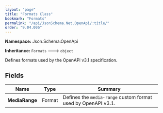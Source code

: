 ```yaml
---
layout: "page"
title: "Formats Class"
bookmark: "Formats"
permalink: "/api/JsonSchema.Net.OpenApi/:title/"
order: "9.04.006"
---
```

**Namespace:** Json.Schema.OpenApi

**Inheritance:**
`Formats`
 🡒 
`object`

Defines formats used by the OpenAPI v3.1 specification.

## Fields

| Name | Type | Summary |
|---|---|---|
| **MediaRange** | Format | Defines the `media-range` custom format used by OpenAPI v3.1. |

